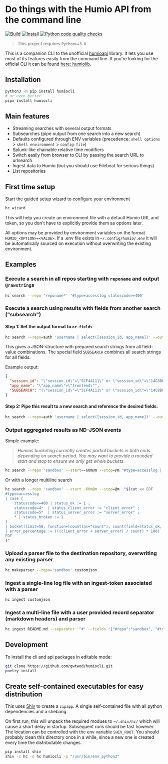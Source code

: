 # Do things with the Humio API from the command line

[![Build](https://github.com/gwtwod/humiocli/actions/workflows/poetry.yml/badge.svg)](https://github.com/gwtwod/humiocli/actions/workflows/poetry.yml)
[![Install](https://github.com/gwtwod/humiocli/actions/workflows/poetry-install.yml/badge.svg)](https://github.com/gwtwod/humiocli/actions/workflows/poetry-install.yml)
[![Python code quality checks](https://github.com/staticaland/humiocli/actions/workflows/python-quality-checks.yml/badge.svg)](https://github.com/staticaland/humiocli/actions/workflows/python-quality-checks.yml)

> This project requires `Python>=3.8`

This is a companion CLI to the unofficial [humioapi](https://github.com/gwtwod/humioapi) library. It lets you use most of its features easily from the command line. If you're looking for the official CLI it can be found [here: humiolib](https://github.com/humio/python-humio).

## Installation

```bash
python3 -m pip install humiocli
# or even better
pipx install humiocli
```

## Main features

* Streaming searches with several output formats
* Subsearches (pipe output from one search into a new search)
* Defaults configured through ENV variables (precedence: `shell options` > `shell environment` > `config-file`)
* Splunk-like chainable relative time modifiers
* Switch easily from browser to CLI by passing the search URL to urlsearch
* Ingest data to Humio (but you should use Filebeat for serious things)
* List repositories

## First time setup

Start the guided setup wizard to configure your environment

```bash
hc wizard
```

This will help you create an environment file with a default Humio URL and token, so you don't have to explicitly provide them as options later.

All options may be provided by environment variables on the format
`HUMIO_<OPTION>=<VALUE>`. If a .env file exists in `~/.config/humio/.env` it
will be automatically sourced on execution without overwriting the
existing environment.

## Examples

### Execute a search in all repos starting with `reponame` and output `@rawstring`s

```bash
hc search --repo 'reponame*' '#type=accesslog statuscode>=400'
```

### Execute a search using results with fields from another search ("subsearch")

#### Step 1: Set the output format to `or-fields`

```bash
hc search --repo=auth 'username | select([session_id, app_name])' --outformat=or-fields | jq '.'
```

This gives a JSON-structure with prepared search strings from all field-value combinations. The special field `SUBSEARCH` combines all search strings for all fields.

Example output:

```json
{
  "session_id": "\"session_id\"=\"5CF4A111\" or \"session_id\"=\"14C8BCEA\"",
  "app_name": "\"app_name\"=\"frontend\"",
  "SUBSEARCH": "(\"session_id\"=\"5CF4A111\" or \"session_id\"=\"14C8BCEA\") and (\"app_name\"=\"frontend\")"
}
```

#### Step 2: Pipe this result to a new search and reference the desired fields:

```bash
hc search --repo=auth 'username | select([session_id, app_name])' --outformat=or-fields | hc --repo=frontend '#type=accesslog {{session_id}}'
```

### Output aggregated results as ND-JSON events

Simple example:

> _Humios bucketing currently creates partial buckets in both ends depending on search period. You may want to provide a rounded start and stop to ensure we only get whole buckets._

```bash
hc search --repo 'sandbox' --start=-60m@m --stop=@m "#type=accesslog | timechart(span=1m, series=statuscode)"
```

Or with a longer multiline search

```bash
hc search --repo 'sandbox' --start -60m@m --stop=@m  "$(cat << EOF
#type=accesslog
| case {
    statuscode<=400 | status_ok := 1 ;
    statuscode=4*  | status_client_error := "client_error" ;
    statuscode=5*  | status_server_error := "server_error" ;
    * | status_broken := 1
}
| bucket(limit=50, function=[count(as="count"), count(field=status_ok, as="ok"), count(field=status_client_error, as="client_error"), count(field=status_server_error, as="server_error")])
| error_percentage := (((client_error + server_error) / count) * 100)
EOF
)"
```

### Upload a parser file to the destination repository, overwriting any existing parser

```bash
hc makeparser --repo='sandbox' customjson
```

### Ingest a single-line log file with an ingest-token associated with a parser

```bash
hc ingest customjson
```

### Ingest a multi-line file with a user provided record separator (markdown headers) and parser

```bash
hc ingest README.md --separator '^#' --fields '{"#repo":"sandbox", "#type":"markdown", "@host":"localhost"}'
```

## Development

To install the cli and api packages in editable mode:

```bash
git clone https://github.com/gwtwod/humiocli.git
poetry install
```

## Create self-contained executables for easy distribution

This uses [Shiv](https://github.com/linkedin/shiv) to create a `zipapp`. A single self-contained file with all python dependencies and a shebang.

On first run, this will unpack the required modues to `~/.shiv/hc/` which will cause a short delay in startup. Subsequent runs should be fast however. The location can be controlled with the env variable `SHIV_ROOT`. You should probably clean this directory once in a while, since a new one is created every time the distributable changes.

```bash
pip install shiv
shiv -c hc -o hc humiocli -p "/usr/bin/env python3"
```
